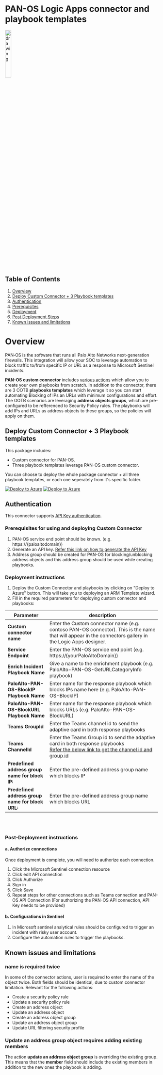   # PAN-OS Logic Apps connector and playbook templates

  <img src="./PaloAltoCustomConnector/PAN-OS_CustomConnector.png" alt="drawing" width="20%"/>

## Table of Contents

1. [Overview](#overview)
1. [Deploy Custom Connector + 3 Playbook templates](#deployall)
1. [Authentication](#authentication)
1. [Prerequisites](#prerequisites)
1. [Deployment](#deployment)
1. [Post Deployment Steps](#postdeployment)
1. [Known issues and limitations](#knownissues)



<a name="overview">

# Overview

PAN‑OS is the software that runs all Palo Alto Networks next-generation firewalls. This integration will allow your SOC to leverage automation to block traffic to/from specific IP or URL as a response to Microsoft Sentinel incidents.

**PAN-OS custom connector** includes [various actions](./PaloAltoCustomConnector#actions-supported-by-palo-alto-custom-connector) which allow you to create your own playbooks from scratch. In addition to the connector, there are 3 OOTB **playbooks templates** which leverage it so you can start automating Blocking of IPs an URLs with minimum configurations and effort. The OOTB scenarios are leveraging **address objects groups**, which are pre-configured to be refferenced to Security Policy rules. The playbooks will add IPs and URLs as address objects to these groups, so the policies will apply on them.

<a name="deployall">

## Deploy Custom Connector + 3 Playbook templates
This package includes:
* Custom connector for PAN-OS.
* Three playbook templates leverage PAN-OS custom connector.

You can choose to deploy the whole package connector + all three playbook templates, or each one seperately from it's specific folder.

[![Deploy to Azure](https://aka.ms/deploytoazurebutton)](https://portal.azure.com/#create/Microsoft.Template/uri/https%3A%2F%2Fraw.githubusercontent.com%2FAzure%2FAzure-Sentinel%2Fmaster%2FPlaybooks%2FPaloAlto-PAN-OS%2Fazuredeploy.json) [![Deploy to Azure](https://aka.ms/deploytoazuregovbutton)](https://portal.azure.us/#create/Microsoft.Template/uri/https%3A%2F%2Fraw.githubusercontent.com%2FAzure%2FAzure-Sentinel%2Fmaster%2FPlaybooks%2FPaloAlto-PAN-OS%2Fazuredeploy.json)



<a name="authentication">

## Authentication
This connector supports [API Key authentication](https://paloaltolactest.trafficmanager.net/restapi-doc/#tag/key-generation).

<a name="prerequisites">

### Prerequisites for using and deploying Custom Connector
1. PAN-OS service end point should be known. (e.g. https://{paloaltodomain})
2. Generate an API key. [Refer this link on how to generate the API Key](https://paloaltolactest.trafficmanager.net/restapi-doc/#tag/key-generation)
3. Address group should be created for PAN-OS for blocking/unblocking address objects and this address group should be used while creating playbooks.


<a name="deployment">

### Deployment instructions 
1. Deploy the Custom Connector and playbooks by clicking on "Deploy to Azure" button. This will take you to deploying an ARM Template wizard.
2. Fill in the required parameters for deploying custom connector and playbooks:

| Parameter | description |
|----------------|--------------|
|**Custom connector name**| Enter the Custom connector name (e.g. contoso PAN-OS connector). This is the name that will appear in the connectors gallery in the Logic Apps designer.
|**Service Endpoint**|  Enter the PAN-OS service end point (e.g. https://{yourPaloAltoDomain})|
|**Enrich Incident Playbook Name**|  Give a name to the enrichment playbook  (e.g. PaloAlto-PAN-OS-GetURLCategoryInfo playbook)|
|**PaloAlto-PAN-OS-BlockIP Playbook Name**| Enter name for the response playbook which blocks IPs name here (e.g. PaloAlto-PAN-OS-BlockIP)|
|**PaloAlto-PAN-OS-BlockURL Playbook Name**|  Enter name for the response playbook which blocks URLs (e.g. PaloAlto-PAN-OS-BlockURL)|
|**Teams GroupId**| Enter the Teams channel id to send the adaptive card in both response playbooks<br>|
| **Teams ChannelId**| Enter the Teams Group id to send the adaptive card in both response playbooks <br>[Refer the below link to get the channel id and group id](https://docs.microsoft.com/powershell/module/teams/get-teamchannel?view=teams-ps)<br>|
|**Predefined address group name for block IP:** | Enter the pre-defined address group name which blocks IP|
|**Predefined address group name for block URL:** | Enter the pre-defined address group name which blocks URL|

<br><br>

<a name="postdeployment">

### Post-Deployment instructions 
#### a. Authorize connections
Once deployment is complete, you will need to authorize each connection.
1.	Click the Microsoft Sentinel connection resource
2.	Click edit API connection
3.	Click Authorize
4.	Sign in
5.	Click Save
6.	Repeat steps for other connections such as Teams connection and PAN-OS API  Connection (For authorizing the PAN-OS API connection, API Key needs to be provided)
#### b. Configurations in Sentinel
1. In Microsoft sentinel analytical rules should be configured to trigger an incident with risky user account. 
2. Configure the automation rules to trigger the playbooks.


<a name="knownissues">

## Known issues and limitations

### **name** is required twice
In some of the connector actions, user is required to enter the name of the object twice. Both fields should be identical, due to custom connector limitation. Relevant for the following actions:
* Create a security policy rule
* Update a security policy rule
* Create an address object
* Update an address object
* Create an address object group
* Update an address object group
* Update URL filtering security profile

### Update an address group object requires adding existing members
The action **update an address object group** is overriding the existing group. This means that the **member** field should include the existing members in addition to the new ones the playbook is adding.
